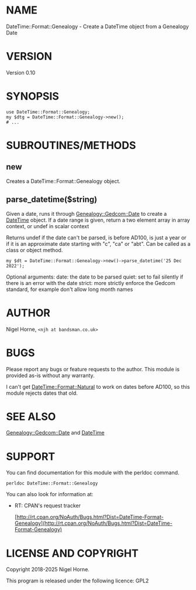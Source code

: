 # NAME

DateTime::Format::Genealogy - Create a DateTime object from a Genealogy Date

# VERSION

Version 0.10

# SYNOPSIS

    use DateTime::Format::Genealogy;
    my $dtg = DateTime::Format::Genealogy->new();
    # ...

# SUBROUTINES/METHODS

## new

Creates a DateTime::Format::Genealogy object.

## parse\_datetime($string)

Given a date,
runs it through [Genealogy::Gedcom::Date](https://metacpan.org/pod/Genealogy%3A%3AGedcom%3A%3ADate) to create a [DateTime](https://metacpan.org/pod/DateTime) object.
If a date range is given, return a two element array in array context, or undef in scalar context

Returns undef if the date can't be parsed,
is before AD100,
is just a year or if it is an approximate date starting with "c", "ca" or "abt".
Can be called as a class or object method.

    my $dt = DateTime::Format::Genealogy->new()->parse_datetime('25 Dec 2022');

Optional arguments:
date: the date to be parsed
quiet: set to fail silently if there is an error with the date
strict: more strictly enforce the Gedcom standard, for example don't allow long month names

# AUTHOR

Nigel Horne, `<njh at bandsman.co.uk>`

# BUGS

Please report any bugs or feature requests to the author.
This module is provided as-is without any warranty.

I can't get [DateTime::Format::Natural](https://metacpan.org/pod/DateTime%3A%3AFormat%3A%3ANatural) to work on dates before AD100,
so this module rejects dates that old.

# SEE ALSO

[Genealogy::Gedcom::Date](https://metacpan.org/pod/Genealogy%3A%3AGedcom%3A%3ADate) and
[DateTime](https://metacpan.org/pod/DateTime)

# SUPPORT

You can find documentation for this module with the perldoc command.

    perldoc DateTime::Format::Genealogy

You can also look for information at:

- RT: CPAN's request tracker

    [http://rt.cpan.org/NoAuth/Bugs.html?Dist=DateTime-Format-Genealogy](http://rt.cpan.org/NoAuth/Bugs.html?Dist=DateTime-Format-Genealogy)

# LICENSE AND COPYRIGHT

Copyright 2018-2025 Nigel Horne.

This program is released under the following licence: GPL2

